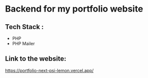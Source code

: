# Backend for my portfolio website

## Tech Stack :
* PHP
* PHP Mailer

## Link to the website:
https://portfolio-next-psi-lemon.vercel.app/